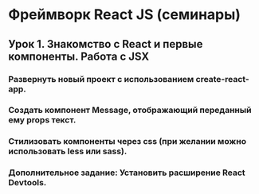 # Фреймворк React JS (семинары)
## Урок 1. Знакомство с React и первые компоненты. Работа с JSX
### Развернуть новый проект с использованием create-react-app.
### Создать компонент Message, отображающий переданный ему props текст.
### Стилизовать компоненты через css (при желании можно использовать less или sass).
### Дополнительное задание: Установить расширение React Devtools.
